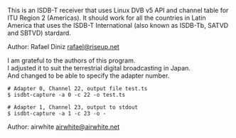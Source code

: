 This is an ISDB-T receiver that uses Linux DVB v5 API and channel table for ITU Region 2 (Americas).
It should work for all the countries in Latin America that uses the ISDB-T International (also known as ISDB-Tb, SATVD and SBTVD) stardard.

Author: Rafael Diniz <rafael@riseup.net>

I am grateful to the authors of this program.  
I adjusted it to suit the terrestrial digital broadcasting in Japan.  
And changed to be able to specify the adapter number.
~~~
# Adapter 0, Channel 22, output file test.ts
$ isdbt-capture -a 0 -c 22 -o test.ts

# Adapter 1, Channel 23, output to stdout
$ isdbt-capture -a 1 -c 23 -o -
~~~
Author: airwhite <airwhite@airwhite.net>
